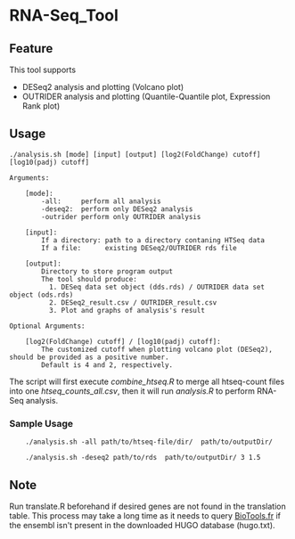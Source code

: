 # RNA-Seq_Tool

## Feature
This tool supports  
+ DESeq2 analysis and plotting (Volcano plot)
+ OUTRIDER analysis and plotting (Quantile-Quantile plot, Expression Rank plot)

## Usage
```
./analysis.sh [mode] [input] [output] [log2(FoldChange) cutoff] [log10(padj) cutoff]

Arguments:

    [mode]: 
        -all:     perform all analysis
        -deseq2:  perform only DESeq2 analysis
        -outrider perform only OUTRIDER analysis
        
    [input]:
        If a directory: path to a directory contaning HTSeq data
        If a file:      existing DESeq2/OUTRIDER rds file
        
    [output]:
        Directory to store program output
        The tool should produce:
          1. DESeq data set object (dds.rds) / OUTRIDER data set object (ods.rds)
          2. DESeq2_result.csv / OUTRIDER_result.csv
          3. Plot and graphs of analysis's result

Optional Arguments:

    [log2(FoldChange) cutoff] / [log10(padj) cutoff]:
        The customized cutoff when plotting volcano plot (DESeq2), should be provided as a positive number.
        Default is 4 and 2, respectively.       
```
The script will first execute *combine_htseq.R* to merge all htseq-count files into one *htseq_counts_all.csv*, then it will run *analysis.R* to perform RNA-Seq analysis.

### Sample Usage
```
    ./analysis.sh -all path/to/htseq-file/dir/  path/to/outputDir/
```
```
    ./analysis.sh -deseq2 path/to/rds  path/to/outputDir/ 3 1.5  
```

## Note
Run translate.R beforehand if desired genes are not found in the translation table. This process may take a long time as it needs to query [BioTools.fr](https://biotools.fr/human/ensembl_symbol_converter) if the ensembl isn't present in the downloaded HUGO database (hugo.txt).
